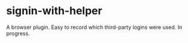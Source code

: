 # signin-with-helper
A browser plugin. Easy to record which third-party logins were used. In progress.
